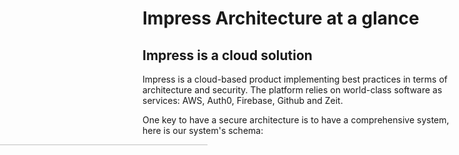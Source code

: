 # Impress Architecture at a glance

## Impress is a cloud solution

Impress is a cloud-based product implementing best practices in terms of architecture and security. The platform relies on world-class software as services: AWS, Auth0, Firebase, Github and Zeit.

One key to have a secure architecture is to have a comprehensive system, here is our system's schema:

<img style="width: calc(100% + 400px);margin-left: -400px;" src="/img/impress-architecture.png" />

## Relying on best-in-class 3rd party provider

Impress leverages 3rd party providers for content delivery, user authentication, real-time data storage, as well as server hosting. We chose well-establish best-in-class providers that we review regularly.

### Content Delivery

Content delivery network (CDN) are systems of distributed servers (network) that deliver pages and other web content to a user, based on the geographic locations of the user, the origin of the webpage and the content delivery server. It is effective in speeding the delivery of content of websites with high traffic and websites that have a global reach.

We chose ZEIT as Impress Content Delivery Network. ZEIT is a content delivery network that serves the application shell efficiently worldwide. Other companies like Netflix or GitHub rely on ZEIT.

### User Authentication

User authentication is the verification of an active human-to-machine transfer of credentials required for confirmation of a user's authenticity.

We chose Auth0 to provide Impress authentication. Auth0 provides authentication and authorization as a service. It provides crucial features like Single Sign-On, Multi-Factor Authentication, User Management, and Passwordless Authentication. Companies like Atlassian, Nvidia or Mozilla rely on Auth0.

### Real-time data storage

Impress real-time Database is a cloud-hosted NoSQL database that lets you store and sync data between Impress users in real-time. Real-time syncing makes it easy for our users to collaborate.

We chose Google Firebase to be our real-time database. The Firebase Realtime Database uses data synchronization—every time data changes, any connected device receives that update within milliseconds.

### Cloud Server Hosting

Impress application is served using a web server. Impress servers are hosted in a could. Services are made available to customers on-demand via the Internet. Rather than being provided by a single server or virtual server, Impress services are provided by multiple connected servers that comprise a cloud.

We chose Amazon Web Service to be our default Cloud provider. Amazon operates in over 50 availability zones. Our servers are located in Frankfurt, except when specified otherwise.

### Serverless Computing Provider

Serverless computing is a cloud-computing execution model in which the cloud provider runs the server, and dynamically manages the allocation of machine resources. Serverless computing allows impress to scale instantly with its user needs.

We chose Amazon Lambdas for our serverless computing platform.

## Impress user roles

Three big types of user roles exist in Impress: the application users who interact with the application using the web GUI, the developers who write the software and deploy it on the servers, and the administrators who administrate the server and the data.

**Application Users** can access the Impress application via a [https://\*.nx.digital](#) URL. Once the application is loaded, users authenticate. The authentication relies on the Auth0 API to retrieve an identity token (JWT). This token is valid for 1h (by default) and is then used:

- to retrieve financial data files from our AWS server filesystems.
- to create factsheet on-demand using AWS lambdas.
- access real-time private data on Firebase.

**Developers** can connect to our AWS filesystem and computing EC2 instances via SSH, with a dedicated user, using RSA keypairs hosted on Github.

**Administrators** can connect to our AWS filesystem EC2 instance (surface.nx.digital) via SFTP, with a dedicated user, using RSA keypairs hosted on Github. They have access to raw financial data in read/write as well as a golden copy and application data in read-only. He manages the rights granted to each person on the team. (**Cloud Administror**)

# A few principles that help secure our solution by design

## Decentralized security.

In an "on-premises" security paradigm, most resources and storage are centralized on a network that is a single point of entry. The network has to be protected behind firewalls in a private network. Access to this network is usually very tightly controlled as malicious access can compromise the entire network.

<!-- <img style="width: 100%;" src="/img/on-premises-security.png" /> -->

We operate in a "cloud paradigm" with a decentralized vision of security: sensitive data and code can be located on multiple networks that are accessible on the Web. In that case, each application is responsible for its security. Access to an application or a resource is protected through authentication. Each user is given a "key" (an SSH key or a token) that gives him some rights. Information is exchanged between applications on the public web through encrypted protocols to guarantee confidentiality.

In a "cloud paradigm", there is no such thing as a local network to protect. The only local resource is the local machine of the user. This is why all our machines have an encrypted disk and are password protected.

<!-- <img style="width: 100%;" src="/img/cloud-security.png" /> -->

## Principle of Least Privilege

The principle means giving a user account or process only those privileges which are essential to perform its intended function. For example, developers only access customers' data during the development phase. After that, we remove their access.

### How it works in NeoXam?

We create access only on-demand according to the project. The cloud admin manager grants or removes access according to the team allocation. That means after the development phases only the support team can access to the customer application.

## SSH keys

**SSH**, or secure shell, is a secure protocol and the most common way of safely administering remote servers. Using several encryption technologies, SSH provides a mechanism for establishing a cryptographically secured connection between two parties, authenticating each side to the other, and passing commands and output back and forth.

Impress solution and software factory uses public-key cryptography to encrypt and decrypt login information to the servers. Public–key cryptography uses a public key to encrypt a piece of data, and then the recipient uses the private key to decrypt the data. The public and private keys are known as a key pair. Public-key cryptography enables you to securely access your instances using a private key instead of a password.

#### Protect access with passwords is a bad habit:

- Passwords are generally, predictably, unavoidably weak
- Password expiration (without a strong password policy user increment their password or use the same on different websites).
- SSH keys are long and complex, far more than any password could be
- SSH keys don't get transmitted to the remote system
- SSH keys are composed of a passphrase and a private Keys.

#### Storage & key management

At Neoxam, we fetch our clients’ public key from their GitHub account (https://github.com/USER.keys).
All of our clients must have a GitHub account. If not, they must create one and send us their username to get their public keys automatically.
A script is launched every 5 minutes to synchronize the public key. Once the client revokes his public key, it will no longer exist on our server. Therefore, access is no longer available.
Your credentials and passphrase must remain confidential so that no one can modify or remove your public key. Our contract and trust are based on it.

**_@Val Customers Github account is not a good solution to grant access to our server._**

#### How to manage SSH Keys ?

- [Create a SSH Key](https://help.github.com/en/enterprise/2.16/user/articles/generating-a-new-ssh-key-and-adding-it-to-the-ssh-agent)
- [Read / update / delete : Directly from your github account](https://help.github.com/en/articles/adding-a-new-ssh-key-to-your-github-account)

#### Usage

- Codebase Access
- Connect to our server (Surface / Abyss)
  To access our server, you need to be whitelisted, we authorize SSH public keys linked to your GitHub account. You can connect with the corresponding private keys.

## Two-factor authentication

Two-factor authentication is an additional security layer for your company that helps to address the vulnerability of a standard password-only approach. The idea behind it is, once you enter your password or passphrase, you will receive either an SMS or email that contains a code. This code has to be entered by the user in a specific field to make sure that the account has not been hacked.

Two-factor authentication is required on all GitHub and Auth0 admin accounts.

# How we designed a secure application and are keeping it that way

## Users management

Users are managed using a dedicated 3rd party SaaS (Auth0).
Auth0 is an authentication and authorization management platform providing customers with a User Interface to manage the users themselves:

- Create / Delete
- Define Roles
- Track Connections in the app

A dedicated Auth0 account and user database are created for each customer.

## Auditability

We ensure auditability through a comprehensive logging system.
You have access to a log directory exposing all SSH connections and all API Authorization logs. You also have access to detailed authentication information and management interfaces on a dedicated web interface on the [Auth0 Platform](https://manage.auth0.com).
With an additional cost, we can centralize and stream logs to an external service (eg: [Datadog](https://www.datadoghq.com/)) or to the client's log centralization tool. (eg: [Kibana](https://www.elastic.co/products/kibana)). We can also set up automatic mailing to any behavior rules.

## Application monitoring

We can monitor all our applications through a web dashboard:

- Amazon CloudWatch is a monitoring and observability service, it provides you with data and actionable insights to monitor your applications, respond to system-wide performance changes, optimize resource utilization, and get a unified view of operational health.
- Firebase dashboard provides a lot of statistics to monitor database usage.
- Auth0 provides a login dashboard global and by users.
- Zeit provides the logs of the application invocation.

## Application administration

All our providers have administration tools. Access to these services is restricted to NeoXam cloud admin.
Except for Auth0, where each customer is admin of his account.

## Secured Server Access

Although Server is hosted in the cloud, our team follows attentively the security updates.
2 kinds of profiles are set up on our servers:

- Customers / Data Provider: Only SFTP access to a specific folder
- Development Teams: SSH access to logs and data according to user rights.
- User Management
- Access Via Administration Console

## Communication & Notifications Security

Impress solutions use couple mediums of communication:

- SMS notification: based on [Twilio](https://www.twilio.com/).
- Email notification: based on [Sendgrid](https://sendgrid.com/).
- Slack notification: based on the API Rest.
  These mediums are secured by API tokens stored on secret environment variable on AWS Lambdas.

## Ensuring Business Continuity

There are 2 channels of communication to reach us, a dedicated slack channel and a support email address *contact@100m.io*.

The support team is available from Monday to Friday from 9:00 am to 7:00 pm, within a maximum of 2 hours.

Business continuity plan covers the following risks:
- delivery defect
- Issues with our third-party service
- Issues with our Cloud provider.

In the case of a major incident, each team member is trained to apply our Recovery plan. The training is realized in our demonstration environment at least once a year. The recovery plan execution necessitates 1 day.

# How we set up a secure & OS agnostic software factory in a public cloud environment

## User Management

A script is launched every 5 minutes to synchronize the public key. The script gets all the public keys of the NeoXam teams and added them to our different servers.
If one key or user is deleted, the script will spread the update on all our servers. Therefore, access is no longer available.
Moreover, each key is secured with a strong passphrase.

## Software and Infrastructure testing

To ensure security, several types of tests are performed:

### Vulnerability Scanner

**_@Val: Does Github provide this kind of test on our codebase? I know that NeoXam uses Sonar in other products_** > No

### Penetration Test

**_@Val: Describe in a few words the last test procedure._** > Ok

### Secure coding & Codebase Security Audit

All of our work is based on pull requests. In other words, before pushing and deploying our code, someone must review it. If the code that was modified or added only affects the configuration of the application, any member of the team can review it. For important modification which affects authentication or any other sensitive parts of the code, it must be reviewed by the person with the highest level of seniority.

In addition, we assess, each year or on-demand, the security of our system's physical configuration, environment, and user practices.

## Users Training

All Security specialized companies report that Human is the most efficient shield against cyber-attacks. And this is also the main weakness as we keep seeing in a phishing campaign for instance.
We are renewing our security awareness effort to protect our assets.
This Awareness program is mandatory for all employees and contractors, and consist to pass a test of security after watching videos.
The program is renewed every year.

## 3rd Party Software

Due diligence before using 3rd Party Software as a Service.
Several points are checked before to add a new 3rd Party Software as a Service:

- Security guarantee
- Privacy
- Solid company with a strong presence
- User reviews

And finally, we take care to limit our dependencies to these services, to be able to change it quickly and simply
**_@VAL could you check how we do the due diligence_**

## Administration

Only the cloud Administrator can access to the admin panel of our cloud Services. Each member has his credentials to use a service. The cloud Administrators grant users according to their project.

## Local Machine Security

NeoXam has a strong password policy for the local:

- password changed once every 3 months
- All password must be saved in a password manager

We stay vigilant with local machines, to prevent any lake of data :

- Hard disk encryption
- availability to erase remotely all the data that is on the hard disk
- Updated Operating System and Antivirus Software.

## Network Security

According to our architecture, network security is managed by restricting physical access to our servers.

## Communication & Notifications Security

Impress solutions use couple mediums of communication:

- SMS notification: based on [Twilio](https://www.twilio.com/).
- Email notification: based on [Sendgrid](https://sendgrid.com/).
- Slack notification: based on the API Rest.

These mediums are secured by using a secret token between Impress and the service.

## Information Management and Confidentiality

Ensuring information management and confidentiality

# How we guarantee your data security and privacy

## Permissioning

Any access to data or application features is subject to permission that is defined in the user's Auth0 profile.

Data is delivered to the application either directly through Firebase or the Impress APIs. Both mechanisms are protected by the authentication service.

Firebase provides a built-in Auth0 connection and built-in authentication mechanism.

Impress API, built-in Node.js, provides _XXXXXXX complete_

## Data encryption

With Impress, like with any cloud solution, data is exchanged over the public Web. Impress implement state-of-the-art data encryption in-transit to guarantee the confidentiality of its content:

- data exchanged between the application user and the application server is encrypted with the HTTPS protocol.
- data exchanged between developers and a server is encrypted with the SSH protocol
- data exchanged between administrators and a server is encrypted with the SFPT protocol.

Impress also implements 'Data At Rest' encryption to prevents data visibility in the event of its unauthorized access or theft.

## Data Location

All our AWS server and our Firebase database are hosted in Continental Europe (Frankfurt)
Our content delivery network (Zeit) that serves the application, choose the best area to deploy the application. The best area is defined by the closest region of the user.

## G.D.P.R.

On 27 April 2016, the European Parliament and the European Council adopted legislation known as General Data Protection Regulation (GDPR), which becomes enforceable 25 May 2018. This legislation replaces the European Privacy Directive 95/46/EC.

GDPR is intended to unify and strengthen data privacy for individuals located in the European Union (EU). GDPR also extends the applicability of EU data privacy legislation to non-EU companies who store or process data on EU residents and increases the fines that may be levied against companies who are responsible for preventing breaches of personal data or who violate GDPR requirements.

The NeoXam Impress software along with its 3rd party software provider is GDPR compliant.

Amazon AWS, which hosts the solution, respects industry regulations, government legislation and is [GDPR compliant](https://aws.amazon.com/blogs/security/all-aws-services-gdpr-ready/). AWS has in place effective technical and organizational measures for data processors to secure personal data in accordance with the GDPR, and specifically enables encryption of personal data; the ability to ensure the ongoing confidentiality, integrity, availability, and resilience of processing systems and services; the ability to restore the availability and access to personal data in a timely manner in the event of a physical or technical incident.

Per GDPR, Auth0 is a [Data Processor](https://auth0.com/docs/compliance/gdpr). It enables Impress to protect user consent, secure user data, allow data portability, implement data minimization and right to access, correct, and erase data.

As far as Google Firebase is concerned, from a GRPD perspective, Google is generally seen as a data processor and processes personal data on behalf of the users. Firebase terms include [Data Processing and Security Terms for all Firebase services](https://firebase.google.com/terms/data-processing-term). Firebase allows Impress to be GDPR compliant.

## Datacenter Physical Security

Impress solution is cloud solution, all our datacenter are hosted in the cloud:

- [AWS physical Security](https://aws.amazon.com/compliance/data-center/controls/?nc1=h_ls#Physical_Access)
- [Google physical Security](https://www.google.com/about/datacenters/inside/data-security/index.html)
- Zeit and Auth0 are using AWS.

## Discarding data

DISCARDING DATA ???
Amazon norm / decommission the server

## Backup and Recovery

Even if our cloud providers are reliable, we have prepared a **recovery procedure** to rollback data and/or our application to a previous state.
For our databases:

- daily download to the AWS filesystems
- Weekly archive on Friday's backup
- Archive are conserved 2 years before removing.
  For our servers:
- Weekly snapshot is taken
- Data stored on our Server (Customer or custodian flux) are saved on a shared disk (redundancy)
  For our deployments
- We keep at least **_ N _** previous version after a new delivery

## Disaster Recovery Plan

### NeoXam

All the teams work on laptops and can work from another place than our office. Moreover, our application runs outside of NeoXam networks.
__Mail sent to IT__

### AWS

[Amazon Disaster recovery plan](https://aws.amazon.com/compliance/data-center/controls/?nc1=h_ls#Business_Continuity_.26_Disaster_Recovery)

### Auth0

[Auth0 Disaster recovery plan](https://auth0.com/availability-trust)

### Firebase

[Google Disaster recovery plan](https://cloud.google.com/solutions/dr-scenarios-planning-guide)

## Reversibility

In the event of termination of the contractual relationship, whatever the cause, the following tasks will be performed within 10 days:

- return to the customer  (or possibly destroy, at the Customer's option) all data
- Decommissioning all cloud services (Server and Database)
- Slack Channel and Trello board will be closed.
- Remove DNS
- Decommissioning all our thrid-party services (Auth0...)
- Backups will be conserved 1 year, after this delay, backups are removed.

# F.A.Q.

## Employees leaving the company

### how do you handle employees leaving the company?

Each developer has an email that allows him to access to GitHub, Auth0, Firebase, AWS, and Zeit.
If a developer quits the job, all that has to be done is:

- remove his email from LDAP
- remove his access to GitHub
- remove his access to AWS
- remove his access to firebase (for all databases)
- change firebase API key (for all projects)
- remove his access to Auth0 (all clients)
- remove his access to Zeit

## Loss of a device

### how do you handle the loss of a device?

- Erase remotely his device
- Remove his SSH Keys from Github account and Server
- Reset all his passwords.

## Password policy

### how do you impose password policy?

- All passwords must be saved in an encrypted password manager
- Use a Different Password on every site/service
- Not be identical to the previous **X** passwords.
- Not be transmitted in the clear or plaintext outside the secure location
- Always enable the two-factor authentication
  **\*confirm with IT\*\***
